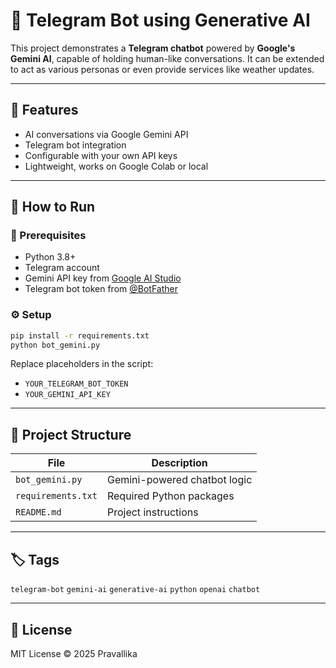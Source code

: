 # 🤖 Telegram Bot using Generative AI

This project demonstrates a **Telegram chatbot** powered by **Google's Gemini AI**, capable of holding human-like conversations. It can be extended to act as various personas or even provide services like weather updates.

---

## 🧠 Features

- AI conversations via Google Gemini API
- Telegram bot integration
- Configurable with your own API keys
- Lightweight, works on Google Colab or local

---

## 🚀 How to Run

### 🔐 Prerequisites
- Python 3.8+
- Telegram account
- Gemini API key from [Google AI Studio](https://makersuite.google.com/)
- Telegram bot token from [@BotFather](https://t.me/BotFather)

### ⚙️ Setup

```bash
pip install -r requirements.txt
python bot_gemini.py
```

Replace placeholders in the script:
- `YOUR_TELEGRAM_BOT_TOKEN`
- `YOUR_GEMINI_API_KEY`

---

## 📂 Project Structure

| File             | Description                        |
|------------------|------------------------------------|
| `bot_gemini.py`  | Gemini-powered chatbot logic       |
| `requirements.txt` | Required Python packages         |
| `README.md`      | Project instructions               |

---

## 🏷 Tags

`telegram-bot` `gemini-ai` `generative-ai` `python` `openai` `chatbot`

---

## 📜 License

MIT License © 2025 Pravallika
